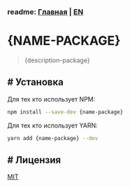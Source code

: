 ### readme: [Главная](./../README.md) | [EN](./README-EN.md)

# {NAME-PACKAGE}

> {description-package}

## # Установка

Для тех кто использует NPM:

```sh
npm install --save-dev {name-package}
```

Для тех кто использует YARN:

```sh
yarn add {name-package} --dev
```

## # Лицензия

[MIT](./../LICENSE)
